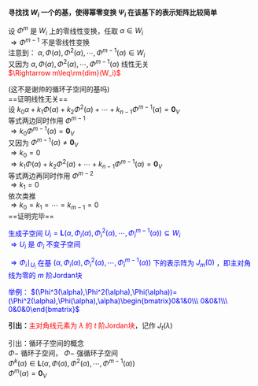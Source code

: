 **寻找找 $W_i$ 一个的基，使得幂零变换 $\Psi_i$ 在该基下的表示矩阵比较简单**  
  
设 $\Phi^m$ 是 $W_i$ 上的零线性变换，任取 $\alpha\in W_i$  
$\Rightarrow\Phi^{m-1}$ 不是零线性变换  
注意到： $\alpha,\Phi(\alpha),\Phi^2(\alpha),\cdots,\Phi^{m-1}(\alpha)\in W_i$  
又因为 $\alpha,\Phi(\alpha),\Phi^2(\alpha),\cdots,\Phi^{m-1}(\alpha)$ 线性无关  
<font color=red> $\Rightarrow m\leq\rm{dim}(W_i)$ </font>  
  
(这不是谢帅的循环子空间的基吗)  
==证明线性无关==  
设 $k_0\alpha+k_1\Phi(\alpha)+k_2\Phi^2(\alpha)+\cdots+k_{n-1}\Phi^{m-1}(\alpha)=\mathbf0_V$  
等式两边同时作用 $\Phi^{m-1}$  
$\Rightarrow k_0\Phi^{m-1}(\alpha)=\mathbf0_V$  
又因为 $\Phi^{m-1}(\alpha)\neq\mathbf0_V$  
$\Rightarrow k_0=0$  
$\Rightarrow k_1\Phi(\alpha)+k_2\Phi^2(\alpha)+\cdots+k_{n-1}\Phi^{m-1}(\alpha)=\mathbf0_V$  
等式两边再同时作用 $\Phi^{m-2}$  
$\Rightarrow k_1=0$  
依次类推  
$\Rightarrow k_0=k_1=\cdots=k_{m-1}=0$  
==证明完毕==  
  
<font color=blue>生成子空间 $U_i=\mathbf L(\alpha,\Phi_i(\alpha),\Phi^2_i(\alpha),\cdots,\Phi^{m-1}_i(\alpha))\subseteq W_i$  
$\Rightarrow U_i$ 是 $\Phi_i$ 不变子空间  
  
$\Rightarrow\Phi_i\mid_{U_i}$ 在基 $(\alpha,\Phi_i(\alpha),\Phi^2_i(\alpha),\cdots,\Phi^{m-1}_i(\alpha))$ 下的表示阵为 $J_m(0)$ ，即主对角线为零的 $m$ 阶Jordan块  
  
举例： $(\Phi^3(\alpha),\Phi^2(\alpha),\Phi(\alpha))=(\Phi^2(\alpha),\Phi(\alpha),\alpha)\begin{bmatrix}0&1&0\\\ 0&0&1\\\ 0&0&0\end{bmatrix}$ </font>  
  
**引出：**<font color=red>主对角线元素为 $\lambda$ 的 $t$ 阶Jordan块</font>，记作 $J_t(\lambda)$  
  
引出：循环子空间的概念  
$\Phi-$ 循环子空间， $\Phi-$ 强循环子空间  
$\Phi^k(\alpha)\in\mathbf L(\alpha,\Phi(\alpha),\Phi^2(\alpha),\cdots,\Phi^{m-1}(\alpha))$  
$\Phi^m(\alpha)=\mathbf0_V$  
